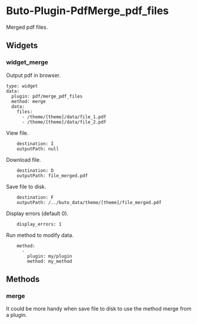 # Buto-Plugin-PdfMerge_pdf_files

<p>Merged pdf files.</p>

<a name="key_0"></a>

## Widgets



<a name="key_0_0"></a>

### widget_merge

<p>Output pdf in browser.</p>
<pre><code>type: widget
data:
  plugin: pdf/merge_pdf_files
  method: merge
  data:
    files:
      - /theme/[theme]/data/file_1.pdf
      - /theme/[theme]/data/file_2.pdf</code></pre>
<p>View file.</p>
<pre><code>    destination: I
    outputPath: null</code></pre>
<p>Download file.</p>
<pre><code>    destination: D
    outputPath: file_merged.pdf</code></pre>
<p>Save file to disk.</p>
<pre><code>    destination: F
    outputPath: /../buto_data/theme/[theme]/file_merged.pdf</code></pre>
<p>Display errors (default 0).</p>
<pre><code>    display_errors: 1</code></pre>
<p>Run method to modify data.</p>
<pre><code>    method:
      -
        plugin: my/plugin
        method: my_method</code></pre>

<a name="key_1"></a>

## Methods



<a name="key_1_0"></a>

### merge

<p>It could be more handy when save file to disk to use the method merge from a plugin.</p>

